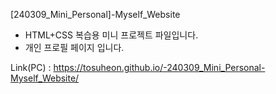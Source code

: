 [240309_Mini_Personal]-Myself_Website

- HTML+CSS 복습용 미니 프로젝트 파일입니다.
- 개인 프로필 페이지 입니다.

Link(PC) : https://tosuheon.github.io/-240309_Mini_Personal-Myself_Website/
